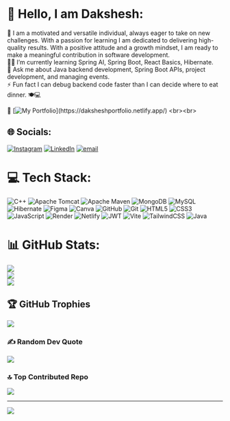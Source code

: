 # 💫 Hello, I am Dakshesh:
🔭 I am a motivated and versatile individual, always eager to take on new challenges. With a passion for learning I am dedicated to delivering high-quality results. With a positive attitude and a growth mindset, I am ready to make a meaningful contribution in software development.<br>🤝🌱 I’m currently learning Spring AI, Spring Boot, React Basics, Hibernate.<br>💬 Ask me about Java backend development, Spring Boot APIs, project development, and managing events.<br>⚡ Fun fact I can debug backend code faster than I can decide where to eat dinner. 🍽️💻

🔗 [![My Portfolio]([https://img.shields.io/badge/Instagram-%23E4405F.svg?logo=Instagram&logoColor=white](https://www.google.com/url?sa=i&url=https%3A%2F%2Fwww.vecteezy.com%2Fvector-art%2F11054403-portfolio-button-portfolio-speech-bubble-portfolio-colorful-web-banner-vector-illustration&psig=AOvVaw1PmIO4zHMGTN3mzymQWfVO&ust=1757914912086000&source=images&cd=vfe&opi=89978449&ved=0CBUQjRxqFwoTCICl1MLF148DFQAAAAAdAAAAABAE))](https://daksheshportfolio.netlify.app/)
<br><br>

## 🌐 Socials:
[![Instagram](https://img.shields.io/badge/Instagram-%23E4405F.svg?logo=Instagram&logoColor=white)](https://instagram.com/daksheshh_) [![LinkedIn](https://img.shields.io/badge/LinkedIn-%230077B5.svg?logo=linkedin&logoColor=white)](https://linkedin.com/in/dakshesh-singh-sherawat21) [![email](https://img.shields.io/badge/Email-D14836?logo=gmail&logoColor=white)](mailto:dakshesh.singhsherawat8090@gmail.com) 

# 💻 Tech Stack:
![C++](https://img.shields.io/badge/c++-%2300599C.svg?style=for-the-badge&logo=c%2B%2B&logoColor=white) ![Apache Tomcat](https://img.shields.io/badge/apache%20tomcat-%23F8DC75.svg?style=for-the-badge&logo=apache-tomcat&logoColor=black) ![Apache Maven](https://img.shields.io/badge/Apache%20Maven-C71A36?style=for-the-badge&logo=Apache%20Maven&logoColor=white) ![MongoDB](https://img.shields.io/badge/MongoDB-%234ea94b.svg?style=for-the-badge&logo=mongodb&logoColor=white) ![MySQL](https://img.shields.io/badge/mysql-4479A1.svg?style=for-the-badge&logo=mysql&logoColor=white) ![Hibernate](https://img.shields.io/badge/Hibernate-59666C?style=for-the-badge&logo=Hibernate&logoColor=white) ![Figma](https://img.shields.io/badge/figma-%23F24E1E.svg?style=for-the-badge&logo=figma&logoColor=white) ![Canva](https://img.shields.io/badge/Canva-%2300C4CC.svg?style=for-the-badge&logo=Canva&logoColor=white) ![GitHub](https://img.shields.io/badge/github-%23121011.svg?style=for-the-badge&logo=github&logoColor=white) ![Git](https://img.shields.io/badge/git-%23F05033.svg?style=for-the-badge&logo=git&logoColor=white) ![HTML5](https://img.shields.io/badge/html5-%23E34F26.svg?style=for-the-badge&logo=html5&logoColor=white) ![CSS3](https://img.shields.io/badge/css3-%231572B6.svg?style=for-the-badge&logo=css3&logoColor=white) ![JavaScript](https://img.shields.io/badge/javascript-%23323330.svg?style=for-the-badge&logo=javascript&logoColor=%23F7DF1E) ![Render](https://img.shields.io/badge/Render-%46E3B7.svg?style=for-the-badge&logo=render&logoColor=white) ![Netlify](https://img.shields.io/badge/netlify-%23000000.svg?style=for-the-badge&logo=netlify&logoColor=#00C7B7) ![JWT](https://img.shields.io/badge/JWT-black?style=for-the-badge&logo=JSON%20web%20tokens) ![Vite](https://img.shields.io/badge/vite-%23646CFF.svg?style=for-the-badge&logo=vite&logoColor=white) ![TailwindCSS](https://img.shields.io/badge/tailwindcss-%2338B2AC.svg?style=for-the-badge&logo=tailwind-css&logoColor=white) ![Java](https://img.shields.io/badge/java-%23ED8B00.svg?style=for-the-badge&logo=openjdk&logoColor=white)
# 📊 GitHub Stats:
![](https://github-readme-stats.vercel.app/api?username=Dakshesh8090&theme=dark&hide_border=false&include_all_commits=false&count_private=false)<br/>
![](https://nirzak-streak-stats.vercel.app/?user=Dakshesh8090&theme=dark&hide_border=false)<br/>
![](https://github-readme-stats.vercel.app/api/top-langs/?username=Dakshesh8090&theme=dark&hide_border=false&include_all_commits=false&count_private=false&layout=compact)

## 🏆 GitHub Trophies
![](https://github-profile-trophy.vercel.app/?username=Dakshesh8090&theme=radical&no-frame=false&no-bg=false&margin-w=4)

### ✍️ Random Dev Quote
![](https://quotes-github-readme.vercel.app/api?type=horizontal&theme=radical)

### 🔝 Top Contributed Repo
![](https://github-contributor-stats.vercel.app/api?username=Dakshesh8090&limit=5&theme=radical&combine_all_yearly_contributions=true)

---
[![](https://visitcount.itsvg.in/api?id=Dakshesh8090&icon=1&color=0)](https://visitcount.itsvg.in)

<!-- Proudly created with GPRM ( https://gprm.itsvg.in ) -->
